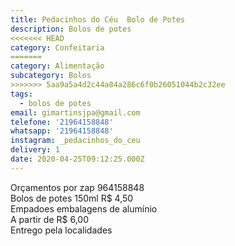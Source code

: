```yaml
---
title: Pedacinhos do Céu  Bolo de Potes
description: Bolos de potes
<<<<<<< HEAD
category: Confeitaria
=======
category: Alimentação
subcategory: Bolos
>>>>>>> 5aa9a5a4d2c44a84a286c6f0b26051044b2c32ee
tags:
  - bolos de potes
email: gimartinsjpa@gmail.com
telefone: '21964158848'
whatsapp: '21964158848'
instagram: _pedacinhos_do_ceu
delivery: 1
date: 2020-04-25T09:12:25.000Z
---
```


Orçamentos por zap 964158848\
Bolos de potes 150ml R$ 4,50\
Empadoes embalagens de alumínio\
A partir de R$ 6,00\
Entrego pela localidades
